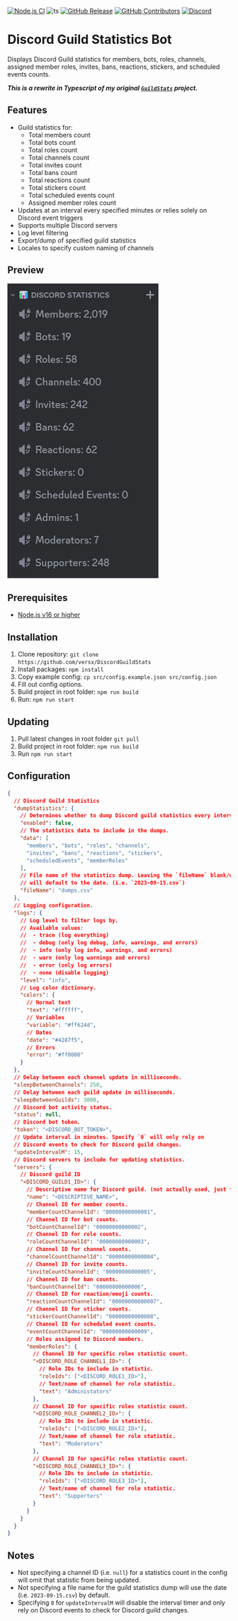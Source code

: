 [![Node.js CI](https://github.com/versx/DiscordGuildStats/actions/workflows/node.js.yml/badge.svg)](https://github.com/versx/DiscordGuildStats/actions/workflows/node.js.yml)
![ts](https://badgen.net/badge/Built%20With/TypeScript/blue)
[![GitHub Release](https://img.shields.io/github/release/versx/DiscordGuildStats.svg)](https://github.com/versx/DiscordGuildStats/releases/)
[![GitHub Contributors](https://img.shields.io/github/contributors/versx/DiscordGuildStats.svg)](https://github.com/versx/DiscordGuildStats/graphs/contributors/)
[![Discord](https://img.shields.io/discord/552003258000998401.svg?label=&logo=discord&logoColor=ffffff&color=7389D8&labelColor=6A7EC2)](https://discord.gg/zZ9h9Xa)  

# Discord Guild Statistics Bot  

Displays Discord Guild statistics for members, bots, roles, channels, assigned member roles, invites, bans, reactions, stickers, and scheduled events counts.  

_**This is a rewrite in Typescript of my original [`GuildStats`](https://github.com/versx/GuildStats) project.**_  

## Features  
- Guild statistics for:
  * Total members count
  * Total bots count
  * Total roles count
  * Total channels count
  * Total invites count
  * Total bans count
  * Total reactions count
  * Total stickers count
  * Total scheduled events count
  * Assigned member roles count
- Updates at an interval every specified minutes or relies solely on Discord event triggers  
- Supports multiple Discord servers  
- Log level filtering  
- Export/dump of specified guild statistics  
- Locales to specify custom naming of channels  

## Preview  
![Image Preview](https://raw.githubusercontent.com/versx/DiscordGuildStats/master/.github/images/preview.png)  

## Prerequisites
- [Node.js v16 or higher](https://nodejs.org/en/download)  

## Installation
1. Clone repository: `git clone https://github.com/versx/DiscordGuildStats`  
1. Install packages: `npm install`  
1. Copy example config: `cp src/config.example.json src/config.json`  
1. Fill out config options.  
1. Build project in root folder: `npm run build`  
1. Run: `npm run start`  

## Updating  
1. Pull latest changes in root folder `git pull`  
1. Build project in root folder: `npm run build`  
1. Run `npm run start`  

## Configuration  
```json
{
  // Discord Guild Statistics
  "dumpStatistics": {
    // Determines whether to dump Discord guild statistics every interval.
    "enabled": false,
    // The statistics data to include in the dumps.
    "data": [
      "members", "bots", "roles", "channels",
      "invites", "bans", "reactions", "stickers",
      "scheduledEvents", "memberRoles"
    ],
    // File name of the statistics dump. Leaving the `fileName` blank/empty
    // will default to the date. (i.e. `2023-09-15.csv`)
    "fileName": "dumps.csv"
  },
  // Logging configuration.
  "logs": {
    // Log level to filter logs by.
    // Available values:
    //  - trace (log everything)
    //  - debug (only log debug, info, warnings, and errors)
    //  - info (only log info, warnings, and errors)
    //  - warn (only log warnings and errors)
    //  - error (only log errors)
    //  - none (disable logging)
    "level": "info",
    // Log color dictionary.
    "colors": {
      // Normal text
      "text": "#ffffff",
      // Variables
      "variable": "#ff624d",
      // Dates
      "date": "#4287f5",
      // Errors
      "error": "#ff0000"
    }
  },
  // Delay between each channel update in milliseconds.
  "sleepBetweenChannels": 250,
  // Delay between each guild update in milliseconds.
  "sleepBetweenGuilds": 3000,
  // Discord bot activity status.
  "status": null,
  // Discord bot token.
  "token": "<DISCORD_BOT_TOKEN>",
  // Update interval in minutes. Specify `0` will only rely on
  // Discord events to check for Discord guild changes.
  "updateIntervalM": 15,
  // Discord servers to include for updating statistics.
  "servers": {
    // Discord guild ID
    "<DISCORD_GUILD1_ID>": {
      // Descriptive name for Discord guild. (not actually used, just for your reference.)
      "name": "<DESCRIPTIVE_NAME>",
      // Channel ID for member counts.
      "memberCountChannelId": "00000000000001",
      // Channel ID for bot counts.
      "botCountChannelId": "00000000000002",
      // Channel ID for role counts.
      "roleCountChannelId": "00000000000003",
      // Channel ID for channel counts.
      "channelCountChannelId": "00000000000004",
      // Channel ID for invite counts.
      "inviteCountChannelId": "00000000000005",
      // Channel ID for ban counts.
      "banCountChannelId": "00000000000006",
      // Channel ID for reaction/emoji counts.
      "reactionCountChannelId": "00000000000007",
      // Channel ID for sticker counts.
      "stickerCountChannelId": "00000000000008",
      // Channel ID for scheduled event counts.
      "eventCountChannelId": "00000000000009",
      // Roles assigned to Discord members.
      "memberRoles": {
        // Channel ID for specific roles statistic count.
        "<DISCORD_ROLE_CHANNEL1_ID>": {
          // Role IDs to include in statistic.
          "roleIds": ["<DISCORD_ROLE1_ID>"],
          // Text/name of channel for role statistic.
          "text": "Administators"
        },
        // Channel ID for specific roles statistic count.
        "<DISCORD_ROLE_CHANNEL2_ID>": {
          // Role IDs to include in statistic.
          "roleIds": ["<DISCORD_ROLE2_ID>"],
          // Text/name of channel for role statistic.
          "text": "Moderators"
        },
        // Channel ID for specific roles statistic count.
        "<DISCORD_ROLE_CHANNEL3_ID>": {
          // Role IDs to include in statistic.
          "roleIds": ["<DISCORD_ROLE3_ID>"],
          // Text/name of channel for role statistic.
          "text": "Supporters"
        }
      }
    }
  }
}
```

## Notes  
- Not specifying a channel ID (i.e. `null`) for a statistics count in the config will omit that statistic from being updated.  
- Not specifying a file name for the guild statistics dump will use the date (i.e. `2023-09-15.csv`) by default.  
- Specifying `0` for `updateIntervalM` will disable the interval timer and only rely on Discord events to check for Discord guild changes.  